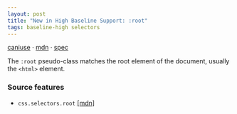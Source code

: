 ```yaml
---
layout: post
title: "New in High Baseline Support: :root"
tags: baseline-high selectors
---
```


[caniuse](https://caniuse.com/?search=root) · [mdn](https://developer.mozilla.org/en-US/search?q=:root) · [spec](https://drafts.csswg.org/selectors-4/#the-root-pseudo)

The `:root` pseudo-class matches the root element of the document, usually the `<html>` element.

### Source features

- ``css.selectors.root`` [[mdn]](https://developer.mozilla.org/en-US/search?q=css.selectors.root)
